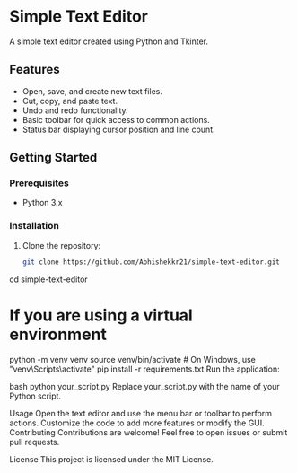 # Simple Text Editor

A simple text editor created using Python and Tkinter.

## Features

- Open, save, and create new text files.
- Cut, copy, and paste text.
- Undo and redo functionality.
- Basic toolbar for quick access to common actions.
- Status bar displaying cursor position and line count.

## Getting Started

### Prerequisites

- Python 3.x

### Installation

1. Clone the repository:

   ```bash
   git clone https://github.com/Abhishekkr21/simple-text-editor.git
cd simple-text-editor
# If you are using a virtual environment
python -m venv venv
source venv/bin/activate  # On Windows, use "venv\Scripts\activate"
pip install -r requirements.txt
Run the application:

bash
python your_script.py
Replace your_script.py with the name of your Python script.

Usage
Open the text editor and use the menu bar or toolbar to perform actions.
Customize the code to add more features or modify the GUI.
Contributing
Contributions are welcome! Feel free to open issues or submit pull requests.

License
This project is licensed under the MIT License.
